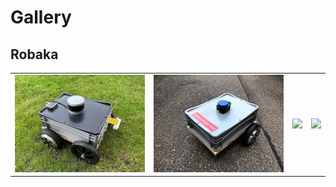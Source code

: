 # Gallery

## Robaka
| | | | |
|-|-|-|-|
| <img src="img/robaka.jpg" width="800"/> | <img src="img/robaka2.png" width="800"/> | <a href="https://www.youtube.com/watch?v=KP6Jw8Xr8P8"><img src="https://img.youtube.com/vi/KP6Jw8Xr8P8/0.jpg" width="800"/></a> | <a href="https://www.youtube.com/watch?v=KbH6WZnc5S4"><img src="https://img.youtube.com/vi/KbH6WZnc5S4/0.jpg" width="800"/></a> |

